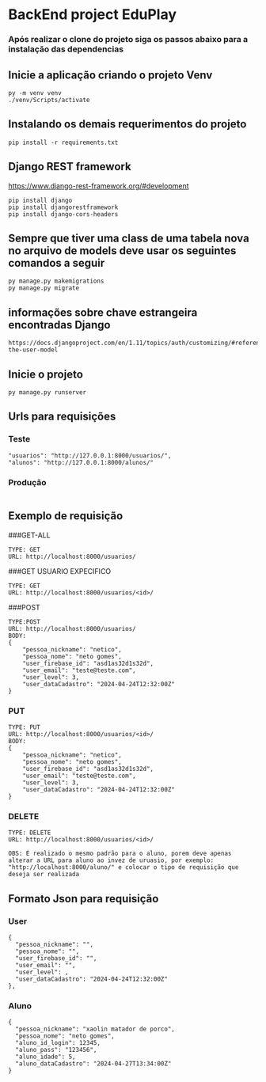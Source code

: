 # BackEnd project EduPlay

### Após realizar o clone do projeto siga os passos abaixo para a instalação das dependencias

## Inicie a aplicação criando o projeto Venv

```
py -m venv venv
./venv/Scripts/activate
```

## Instalando os demais requerimentos do projeto

```
pip install -r requirements.txt
```

## Django REST framework
https://www.django-rest-framework.org/#development

```
pip install django
pip install djangorestframework
pip install django-cors-headers
```

## Sempre que tiver uma class de uma tabela nova no arquivo de models deve usar os seguintes comandos a seguir

```
py manage.py makemigrations
py manage.py migrate
```

## informações sobre chave estrangeira encontradas Django

```
https://docs.djangoproject.com/en/1.11/topics/auth/customizing/#referencing-the-user-model
```

## Inicie o projeto

```
py manage.py runserver
```

## Urls para requisições
### Teste
```
"usuarios": "http://127.0.0.1:8000/usuarios/",
"alunos": "http://127.0.0.1:8000/alunos/"
```

### Produção
```
```

## Exemplo de requisição
###GET-ALL
```
TYPE: GET
URL: http://localhost:8000/usuarios/
```

###GET USUARIO EXPECIFICO
```
TYPE: GET
URL: http://localhost:8000/usuarios/<id>/
```

###POST
```
TYPE:POST
URL: http://localhost:8000/usuarios/
BODY:
{
    "pessoa_nickname": "netico",
    "pessoa_nome": "neto gomes",
    "user_firebase_id": "asd1as32d1s32d",
    "user_email": "teste@teste.com",
    "user_level": 3,
    "user_dataCadastro": "2024-04-24T12:32:00Z"
}
```

### PUT
```
TYPE: PUT
URL: http://localhost:8000/usuarios/<id>/
BODY:
{
    "pessoa_nickname": "netico",
    "pessoa_nome": "neto gomes",
    "user_firebase_id": "asd1as32d1s32d",
    "user_email": "teste@teste.com",
    "user_level": 3,
    "user_dataCadastro": "2024-04-24T12:32:00Z"
}
```

### DELETE
```
TYPE: DELETE
URL: http://localhost:8000/usuarios/<id>/
```

```
OBS: É realizado o mesmo padrão para o aluno, porem deve apenas alterar a URL para aluno ao invez de uruasio, por exemplo: "http://localhost:8000/aluno/" e colocar o tipo de requisição que deseja ser realizada
```

## Formato Json para requisição
### User
```
{
  "pessoa_nickname": "",
  "pessoa_nome": "",
  "user_firebase_id": "",
  "user_email": "",
  "user_level": ,
  "user_dataCadastro": "2024-04-24T12:32:00Z"
},
```

### Aluno
```
{
  "pessoa_nickname": "xaolin matador de porco",
  "pessoa_nome": "neto gomes",
  "aluno_id_login": 12345,
  "aluno_pass": "123456",
  "aluno_idade": 5,
  "aluno_dataCadastro": "2024-04-27T13:34:00Z"
}
```

